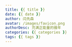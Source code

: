 ```yaml
---
title: {{ title }}
date: {{ date }}
author: 闫先森 
avatar: /images/favicon.png 
authorDesc: 充满正能量的骚年
categories: {{ categories }}
tags: {{ tags }}
---
```

